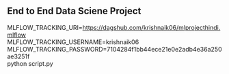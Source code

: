 ## End to End Data Sciene Project

MLFLOW_TRACKING_URI=https://dagshub.com/krishnaik06/mlprojecthindi.mlflow \
MLFLOW_TRACKING_USERNAME=krishnaik06 \
MLFLOW_TRACKING_PASSWORD=7104284f1bb44ece21e0e2adb4e36a250ae3251f \
python script.py